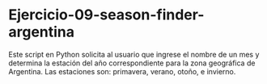 # Ejercicio-09-season-finder-argentina
Este script en Python solicita al usuario que ingrese el nombre de un mes y determina la estación del año correspondiente para la zona geográfica de Argentina. Las estaciones son: primavera, verano, otoño, e invierno.
